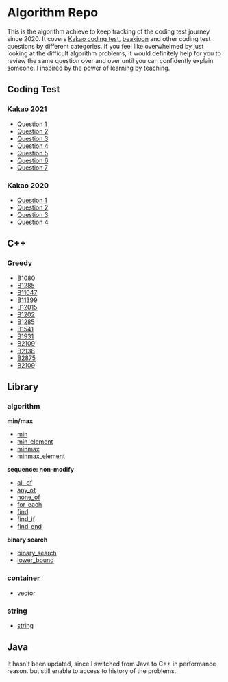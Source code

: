 # Algorithm Repo

This is the algorithm achieve to keep tracking of the coding test journey since 2020. It covers [Kakao coding test](https://programmers.co.kr/learn/challenges), [beakjoon](https://www.acmicpc.net/) and other coding test questions by different categories. If you feel like overwhelmed by just looking at the difficult algorithm problems, It would definitely help for you to review the same question over and over until you can confidently explain someone. I inspired by the power of learning by teaching.

## Coding Test

### Kakao 2021

- [Question 1](https://github.com/bgpark82/algorithm/tree/master/test/kakao/2021/1)
- [Question 2](https://github.com/bgpark82/algorithm/tree/master/test/kakao/2021/2)
- [Question 3](https://github.com/bgpark82/algorithm/tree/master/test/kakao/2021/3)
- [Question 4](https://github.com/bgpark82/algorithm/tree/master/test/kakao/2021/4)
- [Question 5](https://github.com/bgpark82/algorithm/tree/master/test/kakao/2021/5)
- [Question 6](https://github.com/bgpark82/algorithm/tree/master/test/kakao/2021/6)
- [Question 7](https://github.com/bgpark82/algorithm/tree/master/test/kakao/2021/7)

### Kakao 2020

- [Question 1](https://github.com/bgpark82/algorithm/tree/master/test/kakao/2020/1)
- [Question 2](https://github.com/bgpark82/algorithm/tree/master/test/kakao/2020/2)
- [Question 3](https://github.com/bgpark82/algorithm/tree/master/test/kakao/2020/3)
- [Question 4](https://github.com/bgpark82/algorithm/tree/master/test/kakao/2020/4)

## C++

### Greedy

- [B1080](https://github.com/bgpark82/algorithm/tree/master/c%2B%2B/greedy/B1080)
- [B1285](https://github.com/bgpark82/algorithm/tree/master/c%2B%2B/greedy/B1285)
- [B11047](https://github.com/bgpark82/algorithm/tree/master/c%2B%2B/greedy/B11047)
- [B11399](https://github.com/bgpark82/algorithm/tree/master/c%2B%2B/greedy/B11399)
- [B12015](https://github.com/bgpark82/algorithm/tree/master/c%2B%2B/greedy/B12015)
- [B1202](https://github.com/bgpark82/algorithm/tree/master/c%2B%2B/greedy/B1202)
- [B1285](https://github.com/bgpark82/algorithm/tree/master/c%2B%2B/greedy/B1285)
- [B1541](https://github.com/bgpark82/algorithm/tree/master/c%2B%2B/greedy/B1541)
- [B1931](https://github.com/bgpark82/algorithm/tree/master/c%2B%2B/greedy/B1931)
- [B2109](https://github.com/bgpark82/algorithm/tree/master/c%2B%2B/greedy/B2109)
- [B2138](https://github.com/bgpark82/algorithm/tree/master/c%2B%2B/greedy/B2138)
- [B2875](https://github.com/bgpark82/algorithm/tree/master/c%2B%2B/greedy/B2875)
- [B2109](https://github.com/bgpark82/algorithm/tree/master/c%2B%2B/greedy/B2109)

## Library

### algorithm

**min/max**

- [min](https://github.com/bgpark82/algorithm/tree/master/library/algorithm/min,max/min)
- [min_element](https://github.com/bgpark82/algorithm/tree/master/library/algorithm/min,max/min_element)
- [minmax](https://github.com/bgpark82/algorithm/tree/master/library/algorithm/min,max/minmax)
- [minmax_element](https://github.com/bgpark82/algorithm/tree/master/library/algorithm/min,max/minmax_element)

**sequence: non-modify**

- [all_of](https://github.com/bgpark82/algorithm/tree/master/library/algorithm/sequence/non-modify/all_of)
- [any_of](https://github.com/bgpark82/algorithm/tree/master/library/algorithm/sequence/non-modify/any_of)
- [none_of](https://github.com/bgpark82/algorithm/tree/master/library/algorithm/sequence/non-modify/none_of)
- [for_each](https://github.com/bgpark82/algorithm/tree/master/library/algorithm/sequence/non-modify/for_each)
- [find](https://github.com/bgpark82/algorithm/tree/master/library/algorithm/sequence/non-modify/find)
- [find_if](https://github.com/bgpark82/algorithm/tree/master/library/algorithm/sequence/non-modify/find_if)
- [find_end](https://github.com/bgpark82/algorithm/tree/master/library/algorithm/sequence/non-modify/find_end)

**binary search**

- [binary_search](https://github.com/bgpark82/algorithm/tree/master/library/algorithm/binary_search/binary_search)
- [lower_bound](https://github.com/bgpark82/algorithm/tree/master/library/algorithm/binary_search/lower_bound)

### container

- [vector](https://github.com/bgpark82/algorithm/tree/master/library/container/vector)

### string

- [string](https://github.com/bgpark82/algorithm/tree/master/library/string)

## Java

It hasn't been updated, since I switched from Java to C++ in performance reason. but still enable to access to history of the problems.
